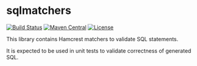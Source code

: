 sqlmatchers
===
[![Build Status](https://travis-ci.org/monrealis/hamcrest-sqlmatchers.svg?branch=master)](https://travis-ci.org/monrealis/hamcrest-sqlmatchers)
[![Maven Central](https://maven-badges.herokuapp.com/maven-central/eu.vytenis.hamcrest/sqlmatchers/badge.svg)](http://search.maven.org/#artifactdetails|eu.vytenis.hamcrest|sqlmatchers|0.4)
[![License](http://img.shields.io/:license-apache-blue.svg)](http://www.apache.org/licenses/LICENSE-2.0.html)

This library contains Hamcrest matchers to validate SQL statements.

It is expected to be used in unit tests to validate correctness of generated SQL.
